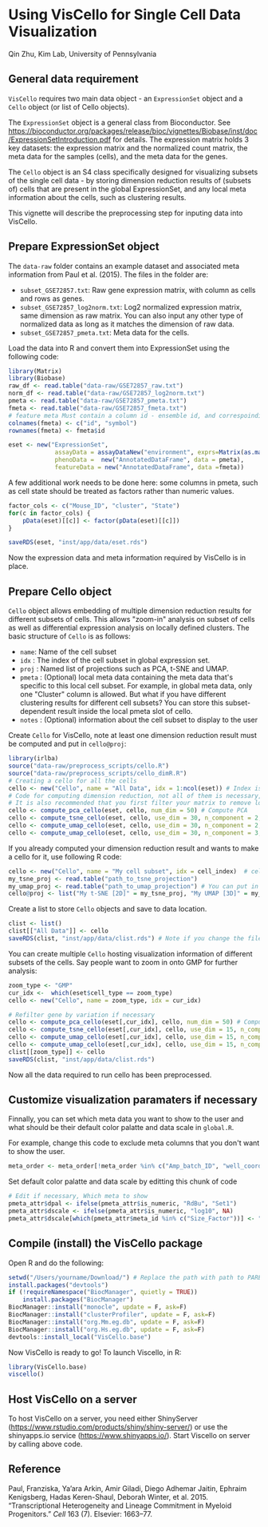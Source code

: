 Using VisCello for Single Cell Data Visualization
================
Qin Zhu, Kim Lab, University of Pennsylvania

General data requirement
------------------------

`VisCello` requires two main data object - an `ExpressionSet` object and a `Cello` object (or list of Cello objects).

The `ExpressionSet` object is a general class from Bioconductor. See <https://bioconductor.org/packages/release/bioc/vignettes/Biobase/inst/doc/ExpressionSetIntroduction.pdf> for details. The expression matrix holds 3 key datasets: the expression matrix and the normalized count matrix, the meta data for the samples (cells), and the meta data for the genes.

The `Cello` object is an S4 class specifically designed for visualizing subsets of the single cell data - by storing dimension reduction results of (subsets of) cells that are present in the global ExpressionSet, and any local meta information about the cells, such as clustering results.

This vignette will describe the preprocessing step for inputing data into VisCello.

Prepare ExpressionSet object
----------------------------

The `data-raw` folder contains an example dataset and associated meta information from Paul et al. (2015). The files in the folder are:

-   `subset_GSE72857.txt`: Raw gene expression matrix, with column as cells and rows as genes.
-   `subset_GSE72857_log2norm.txt`: Log2 normalized expression matrix, same dimension as raw matrix. You can also input any other type of normalized data as long as it matches the dimension of raw data.
-   `subset_GSE72857_pmeta.txt`: Meta data for the cells.

Load the data into R and convert them into ExpressionSet using the following code:

``` r
library(Matrix)
library(Biobase)
raw_df <- read.table("data-raw/GSE72857_raw.txt")
norm_df <- read.table("data-raw/GSE72857_log2norm.txt")
pmeta <- read.table("data-raw/GSE72857_pmeta.txt")
fmeta <- read.table("data-raw/GSE72857_fmeta.txt")
# feature meta Must contain a column id - ensemble id, and correspoinding symbol, the matrix rownames should be ensemble id.
colnames(fmeta) <- c("id", "symbol") 
rownames(fmeta) <- fmeta$id

eset <- new("ExpressionSet",
             assayData = assayDataNew("environment", exprs=Matrix(as.matrix(raw_df), sparse = T), norm_exprs = Matrix(as.matrix(norm_df), sparse = T)),
             phenoData =  new("AnnotatedDataFrame", data = pmeta),
             featureData = new("AnnotatedDataFrame", data =fmeta))
```

A few additional work needs to be done here: some columns in pmeta, such as cell state should be treated as factors rather than numeric values.

``` r
factor_cols <- c("Mouse_ID", "cluster", "State")
for(c in factor_cols) {
    pData(eset)[[c]] <- factor(pData(eset)[[c]])
}

saveRDS(eset, "inst/app/data/eset.rds")
```

Now the expression data and meta information required by VisCello is in place.

Prepare Cello object
--------------------

`Cello` object allows embedding of multiple dimension reduction results for different subsets of cells. This allows "zoom-in" analysis on subset of cells as well as differential expression analysis on locally defined clusters. The basic structure of `Cello` is as follows:

-   `name`: Name of the cell subset
-   `idx` : The index of the cell subset in global expression set.
-   `proj` : Named list of projections such as PCA, t-SNE and UMAP.
-   `pmeta` : (Optional) local meta data containing the meta data that's specific to this local cell subset. For example, in global meta data, only one "Cluster" column is allowed. But what if you have different clustering results for different cell subsets? You can store this subset-dependent result inside the local pmeta slot of cello.
-   `notes` : (Optional) information about the cell subset to display to the user

Create `Cello` for VisCello, note at least one dimension reduction result must be computed and put in `cello@proj`:

``` r
library(irlba)
source("data-raw/preprocess_scripts/cello.R")
source("data-raw/preprocess_scripts/cello_dimR.R")
# Creating a cello for all the cells
cello <- new("Cello", name = "All Data", idx = 1:ncol(eset)) # Index is basically the column index, here all cells are included 
# Code for computing dimension reduction, not all of them is necessary, and you can input your own dimension reduction result into the cello@proj list.
# It is also recommended that you first filter your matrix to remove low expression genes and cells, and input a matrix with variably expressed genes
cello <- compute_pca_cello(eset, cello, num_dim = 50) # Compute PCA 
cello <- compute_tsne_cello(eset, cello, use_dim = 30, n_component = 2, perplexity = 30) # Compute t-SNE
cello <- compute_umap_cello(eset, cello, use_dim = 30, n_component = 2, umap_path = "data-raw/preprocess_scripts/python/umap.py") # Compute UMAP, need reticulate and UMAP (python package) to be installed
cello <- compute_umap_cello(eset, cello, use_dim = 30, n_component = 3, umap_path = "data-raw/preprocess_scripts/python/umap.py") # 3D UMAP
```

If you already computed your dimension reduction result and wants to make a cello for it, use following R code:

``` r
cello <- new("Cello", name = "My cell subset", idx = cell_index)  # cell_index is which cells from ExpressionSet are used for the dimension reduction
my_tsne_proj <- read.table("path_to_tsne_projection")
my_umap_proj <- read.table("path_to_umap_projection") # You can put in as many dimension reduction result as you want
cello@proj <- list("My t-SNE [2D]" = my_tsne_proj, "My UMAP [3D]" = my_umap_proj) # Put a 2D or 3D in the name to tell VisCello if you want to visualize this as a 2D plot or as a 3D rotatable plot, if 2D there must be 2 columns for each dimension, if 3D there must be 3 columns.
```


Create a list to store `Cello` objects and save to data location.

``` r
clist <- list()
clist[["All Data"]] <- cello
saveRDS(clist, "inst/app/data/clist.rds") # Note if you change the file name from clist.rds to other name, you need to change the readRDS code in global.R
```

You can create multiple `Cello` hosting visualization information of different subsets of the cells. Say people want to zoom in onto GMP for further analysis:

``` r
zoom_type <- "GMP"
cur_idx <-  which(eset$cell_type == zoom_type)
cello <- new("Cello", name = zoom_type, idx = cur_idx) 

# Refilter gene by variation if necessary
cello <- compute_pca_cello(eset[,cur_idx], cello, num_dim = 50) # Compute PCA 
cello <- compute_tsne_cello(eset[,cur_idx], cello, use_dim = 15, n_component = 2, perplexity = 30) # Compute t-SNE
cello <- compute_umap_cello(eset[,cur_idx], cello, use_dim = 15, n_component = 2, umap_path = "data-raw/preprocess_scripts/python/umap.py") # Compute UMAP
cello <- compute_umap_cello(eset[,cur_idx], cello, use_dim = 15, n_component = 3, umap_path = "data-raw/preprocess_scripts/python/umap.py") # 3D UMAP
clist[[zoom_type]] <- cello
saveRDS(clist, "inst/app/data/clist.rds") 
```

Now all the data required to run cello has been preprocessed.

Customize visualization paramaters if necessary
-----------------------------------------------

Finnally, you can set which meta data you want to show to the user and what should be their default color palatte and data scale in `global.R`.

For example, change this code to exclude meta columns that you don't want to show the user.

``` r
meta_order <- meta_order[!meta_order %in% c("Amp_batch_ID", "well_coordinates", "Number_of_cells", "Plate_ID", "Batch_desc", "Pool_barcode", "Cell_barcode", "RMT_sequence", "no_expression")]
```

Set default color palatte and data scale by editting this chunk of code

``` r
# Edit if necessary, Which meta to show 
pmeta_attr$dpal <- ifelse(pmeta_attr$is_numeric, "RdBu", "Set1")
pmeta_attr$dscale <- ifelse(pmeta_attr$is_numeric, "log10", NA)
pmeta_attr$dscale[which(pmeta_attr$meta_id %in% c("Size_Factor"))] <- "identity"
```

Compile (install) the VisCello package
--------------------------------------

Open R and do the following:

``` r
setwd("/Users/yourname/Download/") # Replace the path with path to PARENT folder of VisCello
install.packages("devtools")
if (!requireNamespace("BiocManager", quietly = TRUE))
    install.packages("BiocManager")
BiocManager::install("monocle", update = F, ask=F)
BiocManager::install("clusterProfiler", update = F, ask=F)
BiocManager::install("org.Mm.eg.db", update = F, ask=F)
BiocManager::install("org.Hs.eg.db", update = F, ask=F)
devtools::install_local("VisCello.base")
```

Now VisCello is ready to go! To launch Viscello, in R:

``` r
library(VisCello.base)
viscello()
```

Host VisCello on a server
-------------------------

To host VisCello on a server, you need either ShinyServer (<https://www.rstudio.com/products/shiny/shiny-server/>) or use the shinyapps.io service (<https://www.shinyapps.io/>). Start Viscello on server by calling above code.

Reference
---------

Paul, Franziska, Ya’ara Arkin, Amir Giladi, Diego Adhemar Jaitin, Ephraim Kenigsberg, Hadas Keren-Shaul, Deborah Winter, et al. 2015. “Transcriptional Heterogeneity and Lineage Commitment in Myeloid Progenitors.” *Cell* 163 (7). Elsevier: 1663–77.
